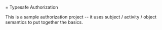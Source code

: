 = Typesafe Authorization

This is a sample authorization project -- it uses subject / activity / object semantics to put together the basics.

